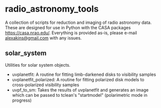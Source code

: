 # radio_astronomy_tools
A collection of scripts for reduction and imaging of radio astronomy data. These are designed for use in Python with the CASA packages https://casa.nrao.edu/.
Everything is provided as-is, please e-mail alexakins@gmail.com with any issues. 

## solar_system 
Utilities for solar system objects. 
- uvplanetfit: A routine for fitting limb-darkened disks to visibility samples
- uvplanetfit_polarized: A routine for fitting polarized disk models to cross-polarized visibility samples 
- uvpf_to_sm: Takes the results of uvplanetfit and generates an image which can be passed to tclean's "startmodel" (polarimetric mode in progress)
